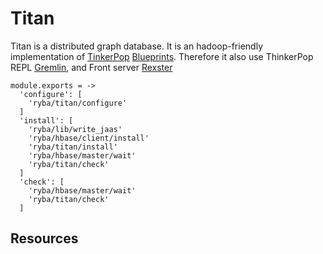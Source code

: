 
# Titan

Titan is a distributed graph database. It is an hadoop-friendly implementation of [TinkerPop]
[Blueprints]. Therefore it also use ThinkerPop REPL [Gremlin], and Front server [Rexster]

    module.exports = ->
      'configure': [
        'ryba/titan/configure'
      ]
      'install': [
        'ryba/lib/write_jaas'
        'ryba/hbase/client/install'
        'ryba/titan/install'
        'ryba/hbase/master/wait'
        'ryba/titan/check'
      ]
      'check': [
        'ryba/hbase/master/wait'
        'ryba/titan/check'
      ]
## Resources

[TinkerPop]: http://www.tinkerpop.com/
[Blueprints]: https://github.com/tinkerpop/blueprints/wiki
[Gremlin]: https://github.com/tinkerpop/gremlin/wiki
[Rexster]: https://github.com/tinkerpop/rexster/wiki
